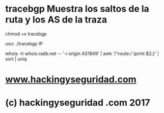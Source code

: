 # tracebgp Muestra los saltos de la ruta y los AS de la traza 

chmod +x tracebgp

uso: ./tracebgp IP

whois -h whois.radb.net -- '-i origin AS1849' | awk '/^route:/ {print $2;}' | sort | uniq

# www.hackingyseguridad.com 

# (c) hackingyseguridad .com 2017
